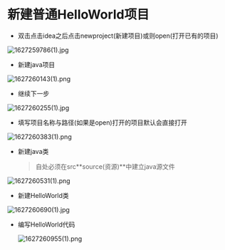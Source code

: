 # 新建普通HelloWorld项目

- 双击点击idea之后点击newproject(新建项目)或则open(打开已有的项目)

![1627259786(1).jpg](https://gitee.com/yaolliuyang/blogImages/raw/master/blogImages/F8iuDher5aNSZOR.png)

- 新建java项目

![1627260143(1).png](https://gitee.com/yaolliuyang/blogImages/raw/master/blogImages/7ZhNIdQVlRgXs5D.png)

-  继续下一步

![1627260255(1).jpg](https://gitee.com/yaolliuyang/blogImages/raw/master/blogImages/6Yf57R1lNMvpuOP.png)

- 填写项目名称与路径(如果是open)打开的项目默认会直接打开

![1627260383(1).png](https://gitee.com/yaolliuyang/blogImages/raw/master/blogImages/E2ZxuKCDMoJm1fe.png)

- 新建java类

  > 自处必须在src**source(资源)**中建立java源文件

![1627260531(1).png](https://gitee.com/yaolliuyang/blogImages/raw/master/blogImages/IdvEpeUrGWKRlLP.png)

- 新建HelloWorld类

![1627260690(1).jpg](https://gitee.com/yaolliuyang/blogImages/raw/master/blogImages/AmMlrfTZgPDtcI1.png)

- 编写HelloWorld代码

  ![1627260955(1).png](https://gitee.com/yaolliuyang/blogImages/raw/master/blogImages/v8e9YTWGoF5aKMI.png)